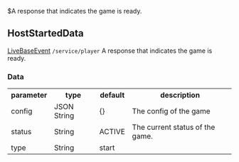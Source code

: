 $A response that indicates the game is ready.
## HostStartedData
<span class="extends"><a href="/enum/LiveBaseEvent">LiveBaseEvent</a></span>
<span class="channel"><code>/service/player</code></span>
A response that indicates the game is ready.

### Data
<table>
  <tr>
    <th>parameter</th>
    <th>type</th>
    <th>default</th>
    <th>description</th>
  </tr>
  <tr>
    <td>config</td>
    <td>JSON String</td>
    <td>{}</td>
    <td>The config of the game</td>
  </tr>
  <tr>
    <td>status</td>
    <td>String</td>
    <td>ACTIVE</td>
    <td>The current status of the game.</td>
  </tr>
  <tr>
    <td>type</td>
    <td>String</td>
    <td>start</td>
    <td></td>
  </tr>
</table>
